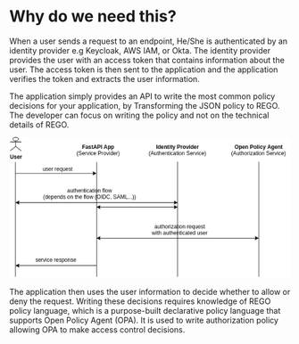 
# Why do we need this?

When a user sends a request to an endpoint, He/She is authenticated by an identity provider e.g Keycloak, AWS IAM, or Okta. The identity provider provides the user with an access token that contains information about the user. The access token is then sent to the application and the application verifies the token and extracts the user information. 

The application simply provides an API to write the most common policy decisions for your application, by Transforming the JSON policy to REGO. The developer can focus on writing the policy and not on the technical details of REGO.

![API Image](./img/fastapi-opa.png)

The application then uses the user information to decide whether to allow or deny the request. Writing these decisions requires knowledge of REGO policy language, which is a purpose-built declarative policy language that supports Open Policy Agent (OPA). It is used to write authorization policy allowing OPA to make access control decisions.

